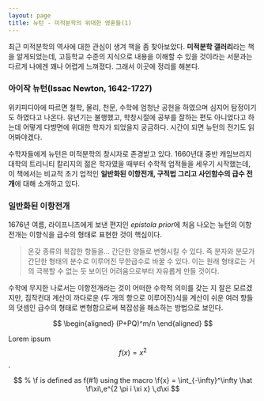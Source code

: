 ```yaml
---
layout: page
title: 뉴턴 - 미적분학의 위대한 영혼들(1) 
---
```


최근 미적분학의 역사에 대한 관심이 생겨 책을 좀 찾아보았다. **미적분학 갤러리**라는 책을 알게되었는데, 
고등학교 수준의 지식으로 내용을 이해할 수 있을 것이라는 서문과는 다르게 나에겐 꽤나 어렵게 느껴졌다. 그래서 이곳에 정리를 해본다.  

### 아이작 뉴턴(Issac Newton, 1642-1727)
위키피디아에 따르면 철학, 물리, 천문, 수학에 엄청난 공헌을 하였으며 심지어 탐정이기도 하였다고 나온다. 
유년기는 불행했고, 학창시절에 공부를 잘하는 편도 아니었다고 하는데 어떻게 다뱡면에 위대한 학자가 되었을지 궁금하다. 시간이 되면 뉴턴의 전기도 읽어봐야겠다.

수학자들에게 뉴턴은 미적분학의 창시자로 존경받고 있다. 1660년대 중반 캐임브리지 대학의 트리니티 칼리지의 젊은 학자였을 때부터
수학적 업적들을 세우기 시작했는데, 이 책에서는 비교적 초기 업적인 **일반화된 이항전개, 구적법 그리고 사인함수의 급수 전개**에 대해
소개하고 있다.

### 일반화된 이항전개
1676년 여름, 라이프니츠에게 보낸 편지인 *epistola prior*에 처음 나오는 뉴턴의 이항전개는 이항식을 급수의 형태로 표현한 것이 핵심이다.

> 온갖 종류의 복잡한 항들을... 간단한 양들로 변형시킬 수 있다. 즉 분자와 분모가 간단한 형태의 분수로 이루어진 무한급수로 바꿀 수 있다. 
> 이는 원래 형태로는 거의 극복할 수 없는 듯 보이던 어려움으로부터 자유롭게 만들 것이다.

수학에 무지한 나로서는 이항전개라는 것이 어떠한 수학적 의미를 갖는 지 잘은 모르겠지만, 짐작컨대 계산이 까다로운 (두 개의 항으로 이루어진)식을
계산이 쉬운 여러 항들의 덧셈인 급수의 형태로 변형함으로써 복잡성을 해소하는 방법으로 보인다. 

$$
\begin{aligned}
(P+PQ)^m/n
\end{aligned}
$$

Lorem ipsum $$ f(x) = x^2 $$.

$$
% \f is defined as f(#1) using the macro
\f{x} = \int_{-\infty}^\infty
    \hat \f\xi\,e^{2 \pi i \xi x}
    \,d\xi
$$
